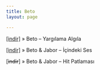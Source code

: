```yaml
---
title: Beto
layout: page

---
```

<a href="https://cloud.mail.ru/public/d324bbb27384/Beto%20-%20Yarg%C4%B1lama%20Alg%C4%B1la" target="_blank">[indir]</a>  »  Beto &#8211; Yargılama Algıla

<a href="https://cloud.mail.ru/public/05faab21804d/Beto%20%26%20Jabor%20-%20Icindeki%20Ses" target="_blank">[indir]</a>  »  Beto & Jabor &#8211; İçindeki Ses

[<del>indir</del>]  »  Beto & Jabor &#8211; Hit Patlaması